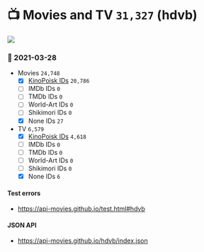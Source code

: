 # :tv: Movies and TV `31,327` (hdvb)

<a href="https://API-Movies.github.io"><img src="https://API-Movies.github.io/banner.png?cache"></a>

### :date: 2021-03-28
- Movies `24,748`
  - [x] <a href="https://API-Movies.github.io/hdvb/movie_kinopoisk_ids.json">KinoPoisk IDs</a> `20,786`
  - [ ] IMDb IDs `0`
  - [ ] TMDb IDs `0`
  - [ ] World-Art IDs `0`
  - [ ] Shikimori IDs `0`
  - [x] None IDs `27`
- TV `6,579`
  - [x] <a href="https://API-Movies.github.io/hdvb/tv_kinopoisk_ids.json">KinoPoisk IDs</a> `4,618`
  - [ ] IMDb IDs `0`
  - [ ] TMDb IDs `0`
  - [ ] World-Art IDs `0`
  - [ ] Shikimori IDs `0`
  - [x] None IDs `6`
#### Test errors
- <a href='https://api-movies.github.io/test.html#hdvb'>https://api-movies.github.io/test.html#hdvb</a>
#### JSON API
- <a href='https://api-movies.github.io/hdvb/index.json'>https://api-movies.github.io/hdvb/index.json</a>
